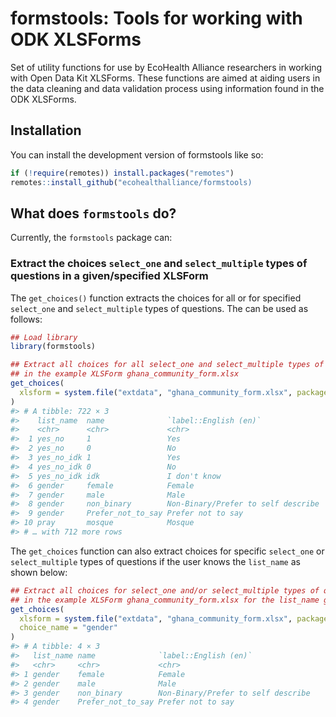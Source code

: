 
<!-- README.md is generated from README.Rmd. Please edit that file -->

# formstools: Tools for working with ODK XLSForms

<!-- badges: start -->
<!-- badges: end -->

Set of utility functions for use by EcoHealth Alliance researchers in
working with Open Data Kit XLSForms. These functions are aimed at aiding
users in the data cleaning and data validation process using information
found in the ODK XLSForms.

## Installation

You can install the development version of formstools like so:

``` r
if (!require(remotes)) install.packages("remotes")
remotes::install_github("ecohealthalliance/formstools)
```

## What does `formstools` do?

Currently, the `formstools` package can:

### Extract the choices `select_one` and `select_multiple` types of questions in a given/specified XLSForm

The `get_choices()` function extracts the choices for all or for
specified `select_one` and `select_multiple` types of questions. The can
be used as follows:

``` r
## Load library
library(formstools)

## Extract all choices for all select_one and select_multiple types of questions
## in the example XLSForm ghana_community_form.xlsx
get_choices(
  xlsform = system.file("extdata", "ghana_community_form.xlsx", package = "formstools")
)
#> # A tibble: 722 × 3
#>    list_name  name              `label::English (en)`             
#>    <chr>      <chr>             <chr>                             
#>  1 yes_no     1                 Yes                               
#>  2 yes_no     0                 No                                
#>  3 yes_no_idk 1                 Yes                               
#>  4 yes_no_idk 0                 No                                
#>  5 yes_no_idk idk               I don't know                      
#>  6 gender     female            Female                            
#>  7 gender     male              Male                              
#>  8 gender     non_binary        Non-Binary/Prefer to self describe
#>  9 gender     Prefer_not_to_say Prefer not to say                 
#> 10 pray       mosque            Mosque                            
#> # … with 712 more rows
```

The `get_choices` function can also extract choices for specific
`select_one` or `select_multiple` types of questions if the user knows
the `list_name` as shown below:

``` r
## Extract all choices for select_one and/or select_multiple types of questions
## in the example XLSForm ghana_community_form.xlsx for the list_name gender
get_choices(
  xlsform = system.file("extdata", "ghana_community_form.xlsx", package = "formstools"),
  choice_name = "gender"
)
#> # A tibble: 4 × 3
#>   list_name name              `label::English (en)`             
#>   <chr>     <chr>             <chr>                             
#> 1 gender    female            Female                            
#> 2 gender    male              Male                              
#> 3 gender    non_binary        Non-Binary/Prefer to self describe
#> 4 gender    Prefer_not_to_say Prefer not to say
```
